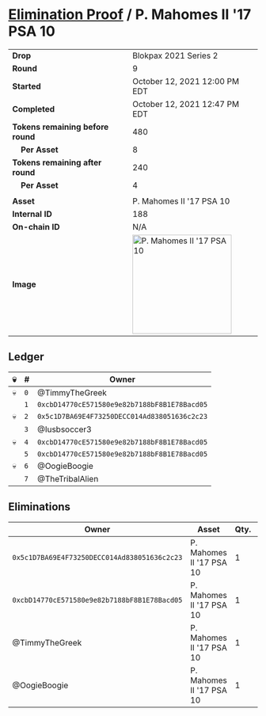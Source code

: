 # [Elimination Proof](./readme.md) / P. Mahomes II &#039;17 PSA 10

|||
|---|---|
| **Drop** | Blokpax 2021 Series 2 |
| **Round** | 9 |
| **Started** | October 12, 2021 12:00 PM EDT |
| **Completed** | October 12, 2021 12:47 PM EDT |
| **Tokens remaining before round** | 480 |
| **&nbsp;&nbsp;&nbsp;&nbsp;Per Asset** | 8 |
| **Tokens remaining after round** | 240 |
| **&nbsp;&nbsp;&nbsp;&nbsp;Per Asset** | 4 |
| | |
| **Asset** | P. Mahomes II &#039;17 PSA 10 |
| **Internal ID** | 188 |
| **On-chain ID** | N/A |
| **Image** | <img src="https://tcdn.blokpax.com/9484ebfa-6326-48d8-94a8-e109ba9bc043/24a1b9ffb1d8b79d1a0f4ac703c6715a9268961fb629f81a4fd7d46f23f1651a.jpg" height="200" alt="P. Mahomes II &#039;17 PSA 10" /> |

## Ledger

| 💀 | # | Owner |
| --- | --- | --- |
| 💀 | `0` | @TimmyTheGreek |
|  | `1` | `0xcbD14770cE571580e9e82b7188bF8B1E78Bacd05` |
| 💀 | `2` | `0x5c1D7BA69E4F73250DECC014Ad838051636c2c23` |
|  | `3` | @Iusbsoccer3 |
| 💀 | `4` | `0xcbD14770cE571580e9e82b7188bF8B1E78Bacd05` |
|  | `5` | `0xcbD14770cE571580e9e82b7188bF8B1E78Bacd05` |
| 💀 | `6` | @OogieBoogie |
|  | `7` | @TheTribalAlien |


## Eliminations

| Owner | Asset | Qty. | Transaction |
| --- | --- | --- | --- |
| `0x5c1D7BA69E4F73250DECC014Ad838051636c2c23` | P. Mahomes II '17 PSA 10 | 1 | [Polygonscan](https://polygonscan.com/tx/0xf2062331f73c824df60985a87262e8a0c8bbf0b2cab95acfed83d778617c251e) |
| `0xcbD14770cE571580e9e82b7188bF8B1E78Bacd05` | P. Mahomes II '17 PSA 10 | 1 | [Polygonscan](https://polygonscan.com/tx/0xa18c8ea84be93947a240c38996e9fa88604272d3c541b3189c2586512f86b884) |
| @TimmyTheGreek | P. Mahomes II '17 PSA 10 | 1 | [Polygonscan](https://polygonscan.com/tx/0x4310b5fad22809fc2e25015fb2ee8469d8034724ffc37851284a6b3b740c5ce4) |
| @OogieBoogie | P. Mahomes II '17 PSA 10 | 1 | [Polygonscan](https://polygonscan.com/tx/0x787509187d14f99513794a770d2d7f84f0fb61d4f395d898ffebe97b63073c5c) |
